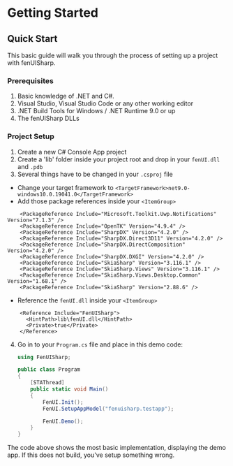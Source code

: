 # Getting Started

## Quick Start

This basic guide will walk you through the process of setting up a project with fenUISharp.

### Prerequisites
1. Basic knowledge of .NET and C#.
2. Visual Studio, Visual Studio Code or any other working editor
3. .NET Build Tools for Windows / .NET Runtime 9.0 or up
4. The fenUISharp DLLs

### Project Setup
1. Create a new C# Console App project
2. Create a 'lib' folder inside your project root and drop in your `fenUI.dll` and `.pdb`
3. Several things have to be changed in your `.csproj` file
- Change your target framework to `<TargetFramework>net9.0-windows10.0.19041.0</TargetFramework>`
- Add those package references inside your `<ItemGroup>`
```
    <PackageReference Include="Microsoft.Toolkit.Uwp.Notifications" Version="7.1.3" />
    <PackageReference Include="OpenTK" Version="4.9.4" />
    <PackageReference Include="SharpDX" Version="4.2.0" />
    <PackageReference Include="SharpDX.Direct3D11" Version="4.2.0" />
    <PackageReference Include="SharpDX.DirectComposition" Version="4.2.0" />
    <PackageReference Include="SharpDX.DXGI" Version="4.2.0" />
    <PackageReference Include="SkiaSharp" Version="3.116.1" />
    <PackageReference Include="SkiaSharp.Views" Version="3.116.1" />
    <PackageReference Include="SkiaSharp.Views.Desktop.Common" Version="1.68.1" />
    <PackageReference Include="SkiaSharp" Version="2.88.6" /> 
```
- Reference the `fenUI.dll` inside your `<ItemGroup>`
```
    <Reference Include="FenUISharp">
      <HintPath>lib\fenUI.dll</HintPath>
      <Private>true</Private>
    </Reference>
```
4. Go in to your `Program.cs` file and place in this demo code:

    ```csharp
    using FenUISharp;

    public class Program
    {
        [STAThread]
        public static void Main()
        {
            FenUI.Init();
            FenUI.SetupAppModel("fenuisharp.testapp");

            FenUI.Demo();
        }
    }
    ```

The code above shows the most basic implementation, displaying the demo app. If this does not build, you've setup something wrong.